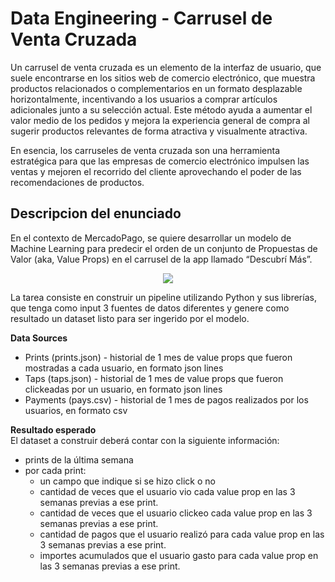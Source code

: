 # Data Engineering - Carrusel de Venta Cruzada  
Un carrusel de venta cruzada es un elemento de la interfaz de usuario, que suele encontrarse en los sitios web de comercio electrónico, que muestra productos relacionados o complementarios en un formato desplazable horizontalmente, incentivando a los usuarios a comprar artículos adicionales junto a su selección actual. Este método ayuda a aumentar el valor medio de los pedidos y mejora la experiencia general de compra al sugerir productos relevantes de forma atractiva y visualmente atractiva.

En esencia, los carruseles de venta cruzada son una herramienta estratégica para que las empresas de comercio electrónico impulsen las ventas y mejoren el recorrido del cliente aprovechando el poder de las recomendaciones de productos.

## Descripcion del enunciado

En el contexto de MercadoPago, se quiere desarrollar un modelo de Machine Learning para predecir el orden de un conjunto de Propuestas de Valor (aka, Value Props) en el carrusel de la app llamado “Descubrí Más”.

<div align="center">
 <img src="https://github.com/user-attachments/assets/e151aa12-6f79-412f-9002-e9d933bb9c95">
</div>  

La tarea consiste en construir un pipeline utilizando Python y sus librerías, que tenga como input 3 fuentes de datos diferentes y genere como resultado un dataset listo para ser ingerido por el modelo.   

**Data Sources**  
- Prints (prints.json) - historial de 1 mes de value props que fueron mostradas a cada usuario, en formato json lines
- Taps (taps.json) - historial de 1 mes de value props que fueron clickeadas por un usuario, en formato json lines 
- Payments (pays.csv) - historial de 1 mes de pagos realizados por los usuarios, en formato csv
 
**Resultado esperado**  
El dataset a construir deberá contar con la siguiente información:  

-   prints de la última semana
-   por cada print:
    -   un campo que indique si se hizo click o no 
    -   cantidad de veces que el usuario vio cada value prop en las 3 semanas previas a ese print.
    -   cantidad de veces que el usuario clickeo cada value prop en las 3 semanas previas a ese print.
    -   cantidad de pagos que el usuario realizó para cada value prop en las 3 semanas previas a ese print.
    -   importes acumulados que el usuario gasto para cada value prop en las 3 semanas previas a ese print.
